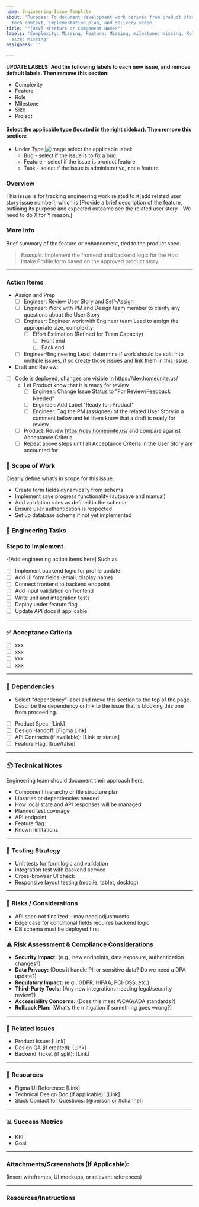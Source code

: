 ```yaml
---
name: Engineering Issue Template
about: 'Purpose: To document development work derived from product stories, including
  tech context, implementation plan, and delivery scope.'
title: '"[Dev] <Feature or Component Name>"'
labels: 'Complexity: Missing, Feature: Missing, milestone: missing, Role: missing,
  size: missing'
assignees: ''

---
```


**UPDATE LABELS: Add the following labels to each new issue, and remove default labels. Then remove this section:**
* Complexity
* Feature
* Role
* Milestone
* Size
* Project 
#### Select the applicable type (located in the right sidebar). Then remove this section:
- Under Type,![image](https://github.com/user-attachments/assets/aaf85aa9-ac24-41c7-aac5-e0fd10a3f5de) select the applicable label:
   - Bug - select if the issue is to fix a bug
   - Feature - select if the issue is product feature
   - Task - select if the issue is administrative, not a feature
 
### Overview
This issue is for tracking engineering work related to #[add related user story issue number], which is [Provide a brief description of the feature, outlining its purpose and expected outcome see the related user story - We need to do X for Y reason.]

### More Info
Brief summary of the feature or enhancement, tied to the product spec.

> _Example:_ Implement the frontend and backend logic for the Host Intake Profile form based on the approved product story.
---

### Action Items
- Assign and Prep
  - [ ] Engineer: Review User Story and Self-Assign
  - [ ] Engineer: Work with PM and Design team member to clarify any questions about the User Story
  - [ ] Engineer: Engineer work with Engineer team Lead to assign the appropriate size, complexity:
      - [ ] Effort Estimation (Refined for Team Capacity)
          - [ ] Front end
          - [ ] Back end
  - [ ] Engineer/Engineering Lead: determine if work should be split into multiple issues, if so create those issues and link them in this issue.
- Draft and Review:
- [ ] Code is deployed, changes are visible in https://dev.homeunite.us/
   - Let Product know that it is ready for review
      - [ ] Engineer: Change Issue Status to "For Review/Feedback Needed"
      - [ ] Engineer: Add Label "Ready for: Product"
      - [ ] Engineer: Tag the PM (assignee) of the related User Story in a comment below and let them know that a draft is ready for review
   - [ ] Product: Review https://dev.homeunite.us/ and compare against Acceptance Criteria
   - [ ] Repeat above steps until all Acceptance Criteria in the User Story are accounted for

### 📐 Scope of Work

Clearly define what’s in scope for this issue.
- Create form fields dynamically from schema
- Implement save progress functionality (autosave and manual)
- Add validation rules as defined in the schema
- Ensure user authentication is respected
- Set up database schema if not yet implemented

### 🔧 Engineering Tasks

<!-- Actionable dev steps for implementation. Include backend, frontend, tests, etc. -->
### Steps to Implement 
-[Add engineering action items here] Such as:
- [ ] Implement backend logic for profile update
- [ ] Add UI form fields (email, display name)
- [ ] Connect frontend to backend endpoint
- [ ] Add input validation on frontend
- [ ] Write unit and integration tests
- [ ] Deploy under feature flag
- [ ] Update API docs if applicable

---

### ✅ Acceptance Criteria

<!-- List of clear, testable criteria. Use checkboxes. -->

- [ ] xxx
- [ ] xxx
- [ ] xxx
- [ ] xxx

---
### 🔄 Dependencies
- Select "dependency" label and move this section to the top of the page.  Describe the dependency or link to the issue that is blocking this one from proceeding.
- [ ] Product Spec: [Link]
- [ ] Design Handoff: [Figma Link]
- [ ] API Contracts (if available): [Link or status]
- [ ] Feature Flag: [true/false]

---

### 📦 Technical Notes

Engineering team should document their approach here.
- Component hierarchy or file structure plan
- Libraries or dependencies needed
- How local state and API responses will be managed
- Planned test coverage
- API endpoint: 
- Feature flag: 
- Known limitations: 

---

### 🧪 Testing Strategy
- Unit tests for form logic and validation
- Integration test with backend service
- Cross-browser UI check
- Responsive layout testing (mobile, tablet, desktop)

---

### 🚩 Risks / Considerations

- API spec not finalized – may need adjustments
- Edge case for conditional fields requires backend logic
- DB schema must be deployed first

### ⚠️ Risk Assessment & Compliance Considerations
- **Security Impact:** (e.g., new endpoints, data exposure, authentication changes?)
- **Data Privacy:** (Does it handle PII or sensitive data? Do we need a DPA update?)
- **Regulatory Impact:** (e.g., GDPR, HIPAA, PCI-DSS, etc.)
- **Third-Party Tools:** (Any new integrations needing legal/security review?)
- **Accessibility Concerns:** (Does this meet WCAG/ADA standards?)
- **Rollback Plan:** (What’s the mitigation if something goes wrong?)
---

### 🧵 Related Issues

- Product Issue: [Link]
- Design QA (if created): [Link]
- Backend Ticket (if split): [Link]

---

### 📎 Resources
- Figma UI Reference: [Link]
- Technical Design Doc (if applicable): [Link]
- Slack Contact for Questions: [@person or #channel]

---

### 📊 Success Metrics

<!-- Define how we measure if this feature is successful -->

- KPI: 
- Goal: 

---

### Attachments/Screenshots (If Applicable):
(Insert wireframes, UI mockups, or relevant references)

---

### Resources/Instructions
